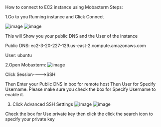 How to connect to EC2 instance using Mobaxterm
 Steps:

1.Go to you Running instance and Click Connect


![image](https://user-images.githubusercontent.com/76540706/209405293-4f3f55b5-292c-4df9-82b6-a297593cf4f6.png)
![image](https://user-images.githubusercontent.com/76540706/209405314-a7b68e32-5fc7-49c6-8f9f-f5d9a645ed20.png)





This will Show you your public DNS and the User of the instance

Public DNS: ec2-3-20-227-129.us-east-2.compute.amazonaws.com

User: ubuntu

2.Open Mobaxterm:
![image](https://user-images.githubusercontent.com/76540706/209405337-79c2d1d3-50d2-45e7-9492-0b49d2703977.png)

Click  Session---->SSH

Then Enter your Public DNS in box for remote host Then User for Specify Username. Please make sure you check the box for Specify Username to enable it. 



3. Click  Advanced SSH Settings
![image](https://user-images.githubusercontent.com/76540706/209405391-3689549e-2158-4b95-ac2f-0a88e58f4d9b.png)
![image](https://user-images.githubusercontent.com/76540706/209405415-5cf0ea58-4927-4b15-aa05-4906611feb18.png)

 Check the box for Use private key  then click the click the search icon to specify your private key





